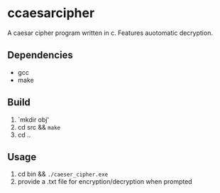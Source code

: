 # ccaesarcipher

A caesar cipher program written in c. Features auotomatic decryption.

## Dependencies

* gcc 
* make

## Build

1. `mkdir obj' 
2. cd src && `make`
3. cd ..

## Usage

1. cd bin && `./caeser_cipher.exe` 
2. provide a .txt file for encryption/decryption when prompted
